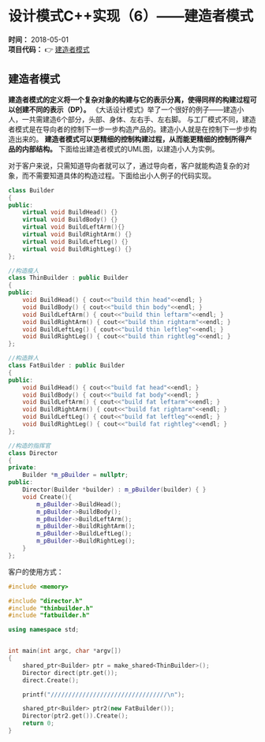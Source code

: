 设计模式C++实现（6）——建造者模式
==========
**时间：** 2018-05-01 <br />
**项目代码：** :point_right: [建造者模式]()<br />

## 建造者模式
**建造者模式的定义将一个复杂对象的构建与它的表示分离，使得同样的构建过程可以创建不同的表示（DP）。** 《大话设计模式》举了一个很好的例子——建造小人，一共需建造6个部分，头部、身体、左右手、左右脚。
与工厂模式不同，建造者模式是在导向者的控制下一步一步构造产品的。建造小人就是在控制下一步步构造出来的。 **建造者模式可以更精细的控制构建过程，从而能更精细的控制所得产品的内部结构。** 下面给出建造者模式的UML图，以建造小人为实例。<br />

对于客户来说，只需知道导向者就可以了，通过导向者，客户就能构造复杂的对象，而不需要知道具体的构造过程。下面给出小人例子的代码实现。<br />
```cpp
class Builder    
{  
public:  
    virtual void BuildHead() {}  
    virtual void BuildBody() {}  
    virtual void BuildLeftArm(){}  
    virtual void BuildRightArm() {}  
    virtual void BuildLeftLeg() {}  
    virtual void BuildRightLeg() {}  
};

//构造瘦人  
class ThinBuilder : public Builder  
{  
public:  
    void BuildHead() { cout<<"build thin head"<<endl; }  
    void BuildBody() { cout<<"build thin body"<<endl; }  
    void BuildLeftArm() { cout<<"build thin leftarm"<<endl; }  
    void BuildRightArm() { cout<<"build thin rightarm"<<endl; }  
    void BuildLeftLeg() { cout<<"build thin leftleg"<<endl; }  
    void BuildRightLeg() { cout<<"build thin rightleg"<<endl; }  
};

//构造胖人  
class FatBuilder : public Builder  
{  
public:  
    void BuildHead() { cout<<"build fat head"<<endl; }  
    void BuildBody() { cout<<"build fat body"<<endl; }  
    void BuildLeftArm() { cout<<"build fat leftarm"<<endl; }  
    void BuildRightArm() { cout<<"build fat rightarm"<<endl; }  
    void BuildLeftLeg() { cout<<"build fat leftleg"<<endl; }  
    void BuildRightLeg() { cout<<"build fat rightleg"<<endl; }  
};

//构造的指挥官  
class Director    
{  
private:  
    Builder *m_pBuilder = nullptr;  
public:  
    Director(Builder *builder) : m_pBuilder(builder) { }  
    void Create(){  
        m_pBuilder->BuildHead();  
        m_pBuilder->BuildBody();  
        m_pBuilder->BuildLeftArm();  
        m_pBuilder->BuildRightArm();  
        m_pBuilder->BuildLeftLeg();  
        m_pBuilder->BuildRightLeg();  
    }  
};
```

客户的使用方式：<br />
```cpp
#include <memory>

#include "director.h"
#include "thinbuilder.h"
#include "fatbuilder.h"

using namespace std;


int main(int argc, char *argv[])
{
    shared_ptr<Builder> ptr = make_shared<ThinBuilder>();
    Director direct(ptr.get());
    direct.Create();

    printf("/////////////////////////////////\n");

    shared_ptr<Builder> ptr2(new FatBuilder());
    Director(ptr2.get()).Create();
    return 0;
}
```
